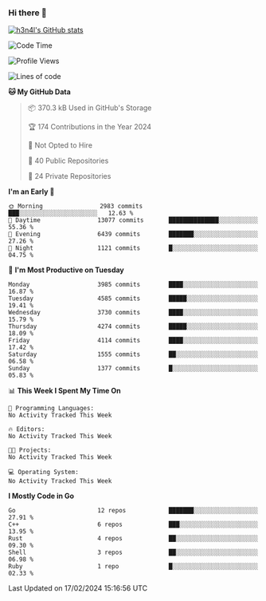 ### Hi there 👋

[![h3n4l's GitHub stats](https://github-readme-stats.vercel.app/api?username=h3n4l&count_private=true&show_icons=true&theme=radical)](https://github.com/h3n4l/github-readme-stats)

<!--START_SECTION:waka-->
![Code Time](http://img.shields.io/badge/Code%20Time-1%2C836%20hrs%2017%20mins-blue)

![Profile Views](http://img.shields.io/badge/Profile%20Views-0-blue)

![Lines of code](https://img.shields.io/badge/From%20Hello%20World%20I%27ve%20Written-6.4%20million%20lines%20of%20code-blue)

**🐱 My GitHub Data** 

> 📦 370.3 kB Used in GitHub's Storage 
 > 
> 🏆 174 Contributions in the Year 2024
 > 
> 🚫 Not Opted to Hire
 > 
> 📜 40 Public Repositories 
 > 
> 🔑 24 Private Repositories 
 > 
**I'm an Early 🐤** 

```text
🌞 Morning                2983 commits        ███░░░░░░░░░░░░░░░░░░░░░░   12.63 % 
🌆 Daytime                13077 commits       ██████████████░░░░░░░░░░░   55.36 % 
🌃 Evening                6439 commits        ███████░░░░░░░░░░░░░░░░░░   27.26 % 
🌙 Night                  1121 commits        █░░░░░░░░░░░░░░░░░░░░░░░░   04.75 % 
```
📅 **I'm Most Productive on Tuesday** 

```text
Monday                   3985 commits        ████░░░░░░░░░░░░░░░░░░░░░   16.87 % 
Tuesday                  4585 commits        █████░░░░░░░░░░░░░░░░░░░░   19.41 % 
Wednesday                3730 commits        ████░░░░░░░░░░░░░░░░░░░░░   15.79 % 
Thursday                 4274 commits        █████░░░░░░░░░░░░░░░░░░░░   18.09 % 
Friday                   4114 commits        ████░░░░░░░░░░░░░░░░░░░░░   17.42 % 
Saturday                 1555 commits        ██░░░░░░░░░░░░░░░░░░░░░░░   06.58 % 
Sunday                   1377 commits        █░░░░░░░░░░░░░░░░░░░░░░░░   05.83 % 
```


📊 **This Week I Spent My Time On** 

```text
💬 Programming Languages: 
No Activity Tracked This Week

🔥 Editors: 
No Activity Tracked This Week

🐱‍💻 Projects: 
No Activity Tracked This Week

💻 Operating System: 
No Activity Tracked This Week
```

**I Mostly Code in Go** 

```text
Go                       12 repos            ███████░░░░░░░░░░░░░░░░░░   27.91 % 
C++                      6 repos             ███░░░░░░░░░░░░░░░░░░░░░░   13.95 % 
Rust                     4 repos             ██░░░░░░░░░░░░░░░░░░░░░░░   09.30 % 
Shell                    3 repos             ██░░░░░░░░░░░░░░░░░░░░░░░   06.98 % 
Ruby                     1 repo              █░░░░░░░░░░░░░░░░░░░░░░░░   02.33 % 
```




 Last Updated on 17/02/2024 15:16:56 UTC
<!--END_SECTION:waka-->

